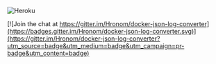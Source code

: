 ![Heroku](https://heroku-badge.herokuapp.com/?app=docker-json-log-converter)

[![Join the chat at https://gitter.im/Hronom/docker-json-log-converter](https://badges.gitter.im/Hronom/docker-json-log-converter.svg)](https://gitter.im/Hronom/docker-json-log-converter?utm_source=badge&utm_medium=badge&utm_campaign=pr-badge&utm_content=badge)